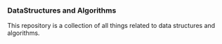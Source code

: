 ### DataStructures and Algorithms
This repository is a collection of all things related to data structures and algorithms.
